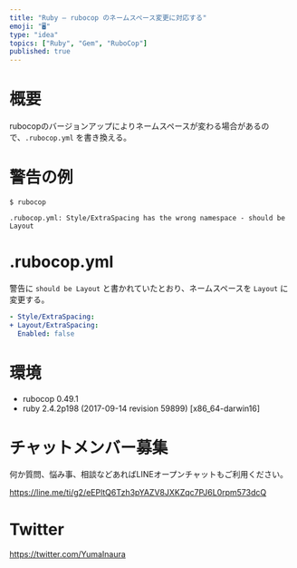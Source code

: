 ```yaml
---
title: "Ruby — rubocop のネームスペース変更に対応する"
emoji: "🖥"
type: "idea"
topics: ["Ruby", "Gem", "RuboCop"]
published: true
---
```


# 概要

rubocopのバージョンアップによりネームスペースが変わる場合があるので、`.rubocop.yml` を書き換える。

# 警告の例

```
$ rubocop
```

```
.rubocop.yml: Style/ExtraSpacing has the wrong namespace - should be Layout
```

# .rubocop.yml

警告に `should be Layout` と書かれていたとおり、ネームスペースを `Layout` に変更する。

```diff:rubocop.yml
- Style/ExtraSpacing:
+ Layout/ExtraSpacing:
  Enabled: false
```

# 環境

- rubocop 0.49.1
- ruby 2.4.2p198 (2017-09-14 revision 59899) [x86_64-darwin16]








<!-- Update From Qiita API -->

# チャットメンバー募集


何か質問、悩み事、相談などあればLINEオープンチャットもご利用ください。

https://line.me/ti/g2/eEPltQ6Tzh3pYAZV8JXKZqc7PJ6L0rpm573dcQ





# Twitter


https://twitter.com/YumaInaura


<!-- Update From Qiita API -->


